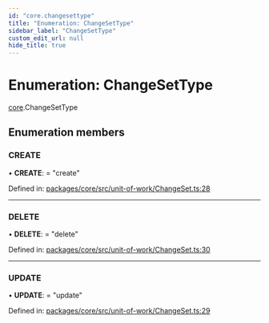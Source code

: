```yaml
---
id: "core.changesettype"
title: "Enumeration: ChangeSetType"
sidebar_label: "ChangeSetType"
custom_edit_url: null
hide_title: true
---
```


# Enumeration: ChangeSetType

[core](../modules/core.md).ChangeSetType

## Enumeration members

### CREATE

• **CREATE**: = "create"

Defined in: [packages/core/src/unit-of-work/ChangeSet.ts:28](https://github.com/mikro-orm/mikro-orm/blob/bcf1a0899b/packages/core/src/unit-of-work/ChangeSet.ts#L28)

___

### DELETE

• **DELETE**: = "delete"

Defined in: [packages/core/src/unit-of-work/ChangeSet.ts:30](https://github.com/mikro-orm/mikro-orm/blob/bcf1a0899b/packages/core/src/unit-of-work/ChangeSet.ts#L30)

___

### UPDATE

• **UPDATE**: = "update"

Defined in: [packages/core/src/unit-of-work/ChangeSet.ts:29](https://github.com/mikro-orm/mikro-orm/blob/bcf1a0899b/packages/core/src/unit-of-work/ChangeSet.ts#L29)
